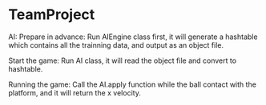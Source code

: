 # TeamProject
AI:
Prepare in advance:
Run AIEngine class first, it will generate a hashtable which contains all the trainning data, and output as an object file.

Start the game:
Run AI class, it will read the object file and convert to hashtable.

Running the game:
Call the AI.apply function while the ball contact with the platform, and it will return the x velocity.

